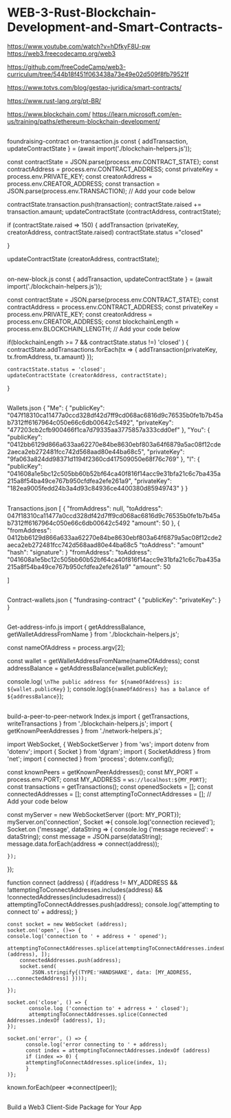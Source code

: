 # WEB-3-Rust-Blockchain-Development-and-Smart-Contracts-


https://www.youtube.com/watch?v=hDfkyF8U-pw
https://web3.freecodecamp.org/web3  

https://github.com/freeCodeCamp/web3-curriculum/tree/544b18f451f063438a73e49e02d509f8fb79521f

https://www.totvs.com/blog/gestao-juridica/smart-contracts/

https://www.rust-lang.org/pt-BR/

https://www.blockchain.com/
https://learn.microsoft.com/en-us/training/paths/ethereum-blockchain-development/

##

foundraising-contract 
on-transaction.js 
const { addTransaction, updateContractState } = (await import('./blockchain-helpers.js'));

const contractState = JSON.parse(process.env.CONTRACT_STATE);
const contractAddress = process.env.CONTRACT_ADDRESS;
const privateKey = process.env.PRIVATE_KEY;
const creatorAddress = process.env.CREATOR_ADDRESS;
const transaction = JSON.parse(process.env.TRANSACTION);
// Add your code below

contractState.transaction.push(transaction);
contractState.raised += transaction.amaunt;
updateContractState (contractAddress, contractState);

if (contractState.raised => 150) {
    addTransaction (privateKey, creatorAddress, contractState.raised)
    contractState.status ="closed"

}

updateContractState (creatorAddress, contractState);

##

on-new-block.js
const { addTransaction, updateContractState } = (await import('./blockchain-helpers.js'));

const contractState = JSON.parse(process.env.CONTRACT_STATE);
const contractAddress = process.env.CONTRACT_ADDRESS;
const privateKey = process.env.PRIVATE_KEY;
const creatorAddress = process.env.CREATOR_ADDRESS;
const blockchainLength = process.env.BLOCKCHAIN_LENGTH;
// Add your code below

if(blockchainLength >= 7 && contractState.status !=) 'closed' ) {
    contractState.addTransactions.forEach(tx => {
        addTransaction{privateKey, tx.fromAddress, tx.amaunt}
    });
    
    contractState.status = 'closed';
    updateContractState (creatorAddress, contractState);
}


##

Wallets.json 
{
  "Me": {
    "publicKey": "047f18310ca11477a0ccd328df42d7ff9cd068ac6816d9c76535b0fe1b7b45ab7312ff6167964c050e66c6db00642c5492",
    "privateKey": "477203cb2cfb900466f1ca7d79335aa3775857a333cdd0ef"
  },
  "You": {
    "publicKey": "0412bb6129d866a633aa62270e84be8630ebf803a64f6879a5ac08f12cde2aeca2eb272481fcc742d568aad80e44ba68c5",
    "privateKey": "9fa063a824dd98371d1194f2360cd417509050e68f76c769"
  },
  "I": {
    "publicKey": "041608a1e5bc12c505bb60b52bf64ca40f816f14acc9e31bfa21c6c7ba435a215a8f54ba49ce767b950cfdfea2efe261a9",
    "privateKey": "182ea9005fedd24b3a4d93c84936ce4400380d85949743"
  }
} 

##
Transactions.json
[
    {
        "fromAddress": null,
        "toAddress": 047f18310ca11477a0ccd328df42d7ff9cd068ac6816d9c76535b0fe1b7b45ab7312ff6167964c050e66c6db00642c5492
        "amount": 50
    },
    {
        "fromAddress": 0412bb6129d866a633aa62270e84be8630ebf803a64f6879a5ac08f12cde2aeca2eb272481fcc742d568aad80e44ba68c5
        "toAddress": 
        "amount"
        "hash": 
        "signature":
    }
        "fromAddress": 
        "toAddress": "041608a1e5bc12c505bb60b52bf64ca40f816f14acc9e31bfa21c6c7ba435a215a8f54ba49ce767b950cfdfea2efe261a9"
        "amount": 50 

]

##

Contract-wallets.json
{
    "fundrasing-contract" {
        "publicKey": 
        "privateKey": 
    } 
}

##
Get-address-info.js
import {
  getAddressBalance,
  getWalletAddressFromName
} from './blockchain-helpers.js';

const nameOfAddress = process.argv[2];

const wallet = getWalletAddressFromName(nameOfAddress);
const addressBalance = getAddressBalance(wallet.publicKey);

console.log(
  `\nThe public address for ${nameOfAddress} is: ${wallet.publicKey}`
);
console.log(`${nameOfAddress} has a balance of ${addressBalance}`);

##

build-a-peer-to-peer-network 
Index.js 
import { getTransactions, writeTransactions } from './blockchain-helpers.js';
import { getKnownPeerAddresses } from './network-helpers.js';

import WebSocket, { WebSocketServer } from 'ws';
import dotenv from 'dotenv';
import { Socket } from 'dgram';
import { SocketAddress } from 'net';
import { connected } from 'process';
dotenv.config();

const knownPeers = getKnownPeerAddresses();
const MY_PORT = process.env.PORT;
const MY_ADDRESS = `ws://localhost:${MY_PORT}`;
const transactions = getTransactions();
const openedSockets = [];
const connectedAddresses = [];
const attemptingToConnectAddresses = [];
// Add your code below

const myServer = new WebSocketServer ({port: MY_PORT});
myServer.on('connection', Socket =>{
    console.log('connection recieved');
    Socket.on ('message', dataString => {
    console.log ('message recieved': + dataString);
    const message = JSON.parse(dataString);
    message.data.forEach(address => connect(address));
    
    });
});

function connect (address) {
    if(address != MY_ADDRESS && !attemptingToConnectAddresses.includes(address) && !connectedAddresses(includesadrress)) {
    attemptingToConnectAddresses.push(address);
    console.log('attempting to connect to' + address);
}

    const socket = new WebSocket (address);
    socket.on('open', ()=> {
    console.log('connection to ' + address + ' opened');
        attemptingToConnectAddresses.splice(attemptingToConnectAddresses.indexOf (address), ]);
        connectedAddresses.push(address);
        socket.send(
            JSON.stringify{(TYPE:'HANDSHAKE', data: [MY_ADDRESS, ...connectedAddress] }))); 

    });

    socket.on('close', () => {
           console.log ('connection to' + adrress + ' closed');
           attemptingToConnectAddresses.splice(Connected    Addresses.indexOf (address), 1);
    });

    socket.on('error', () => {
          console.log('error connecting to ' + address);
          const index = attemptingToConnectAddresses.indexOf (address)
          if (index => 0) {
          attemptingToConnectAddresses.splice(index, 1);
          }
    )};


known.forEach(peer =>connect(peer));


##
Build a Web3 Client-Side Package for Your App
##

##
